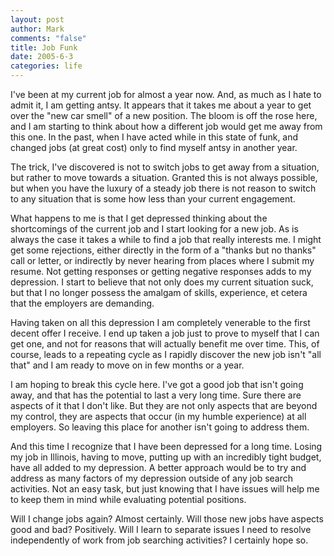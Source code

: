 ```yaml
--- 
layout: post
author: Mark
comments: "false"
title: Job Funk
date: 2005-6-3
categories: life
---
```

I've been at my current job for almost a year now. And, as much as I hate to admit it, I am getting antsy. It appears that it takes me about a year to get over the "new car smell" of a new position. The bloom is off the rose here, and I am starting to think about how a different job would get me away from this one. In the past, when I have acted while in this state of funk, and changed jobs (at great cost) only to find myself antsy in another year.

The trick, I've discovered is not to switch jobs to get away from a situation, but rather to move towards a situation. Granted this is not always possible, but when you have the luxury of a steady job there is not reason to switch to any situation that is some how less than your current engagement.

What happens to me is that I get depressed thinking about the shortcomings of the current job and I start looking for a new job. As is always the case it takes a while to find a job that really interests me. I might get some rejections, either directly in the form of a "thanks but no thanks" call or letter, or indirectly by never hearing from places where I submit my resume. Not getting responses or getting negative responses adds to my depression. I start to believe that not only does my current situation suck, but that I no longer possess the amalgam of skills, experience, et cetera that the employers are demanding.

Having taken on all this depression I am completely venerable to the first decent offer I receive. I end up taken a job just to prove to myself that I can get one, and not for reasons that will actually benefit me over time. This, of course, leads to a repeating cycle as I rapidly discover the new job isn't "all that" and I am ready to move on in few months or a year.

I am hoping to break this cycle here. I've got a good job that isn't going away, and that has the potential to last a very long time. Sure there are aspects of it that I don't like. But they are not only aspects that are beyond my control, they are aspects that occur (in my humble experience) at all employers. So leaving this place for another isn't going to address them.

And this time I recognize that I have been depressed for a long time. Losing my job in Illinois, having to move, putting up with an incredibly tight budget, have all added to my depression. A better approach would be to try and address as many factors of my depression outside of any job search activities. Not an easy task, but just knowing that I have issues will help me to keep them in mind while evaluating potential positions.

Will I change jobs again? Almost certainly. Will those new jobs have aspects good and bad? Positively. Will I learn to separate issues I need to resolve independently of work from job searching activities? I certainly hope so.
